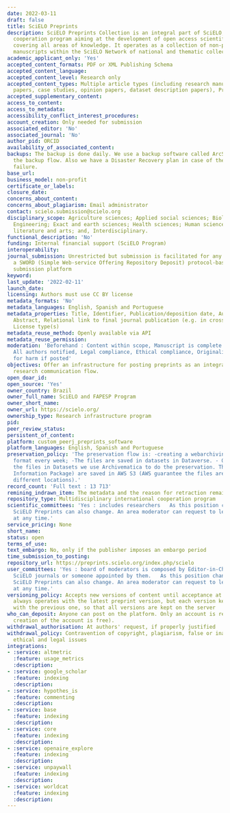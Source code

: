 ```yaml
---
date: 2022-03-11
draft: false
title: SciELO Preprints
description: SciELO Preprints Collection is an integral part of SciELO, an international
  cooperation program aiming at the development of open access scientific communication
  covering all areas of knowledge. It operates as a collection of non-peer-reviewed
  manuscripts within the SciELO Network of national and thematic collection of journals.
academic_applicant_only: 'Yes'
accepted_content_formats: PDF or XML Publishing Schema
accepted_content_language:
accepted_content_level: Research only
accepted_content_types: Multiple article types (including research manuscripts, review
  papers, case studies, opinion papers, dataset description papers), Preprints
accepted_supplementary_content:
access_to_content:
access_to_metadata:
accessibility_conflict_interest_procedures:
account_creation: Only needed for submission
associated_editor: 'No'
associated_journal: 'No'
author_pid: ORCID
availability_of_associated_content:
backups: The backup is done daily. We use a backup software called ArcServe to do
  the backup flow. Also we have a Disaster Recovery plan in case of the Datacenter
  failure.
base_url:
business_model: non-profit
certificate_or_labels:
closure_date:
concerns_about_content:
concerns_about_plagiarism: Email administrator
contact: scielo.submission@scielo.org
disciplinary_scope: Agriculture sciences; Applied social sciences; Biological sciences;
  Engineering; Exact and earth sciences; Health sciences; Human sciences; Linguistic,
  literature and arts; and, Interdisciplinary.
functional_description: 'No'
funding: Internal financial support (SciELO Program)
interoperability:
journal_submission: Unrestricted but submission is facilitated for any journal using
  a SWORD (Simple Web-service Offering Repository Deposit) protocol-based manuscript
  submission platform
keyword:
last_update: '2022-02-11'
launch_date:
licensing: Authors must use CC BY license
metadata_formats: 'No'
metadata_languages: English, Spanish and Portuguese
metadata_properties: Title, Identifier, Publication/deposition date, Author name(s),
  Abstract, Relational link to final journal publication (e.g. in crossref metadata),
  License type(s)
metadata_reuse_method: Openly available via API
metadata_reuse_permission:
moderation: 'Beforehand : Content within scope, Manuscript is complete (methods, references),
  All authors notified, Legal compliance, Ethical compliance, Originality, Potential
  for harm if posted'
objectives: Offer an infrastructure for posting preprints as an integral part of the
  research communication flow.
open_doar_id:
open_source: 'Yes'
owner_country: Brazil
owner_full_name: SciELO and FAPESP Program
owner_short_name:
owner_url: https://scielo.org/
ownership_type: Research infrastructure program
pid:
peer_review_status:
persistent_of_content:
platform: custom_peerj_preprints_software
platform_languages: English, Spanish and Portuguese
preservation_policy: 'The preservation flow is: -creating a webarchiving file in WARC
  format every week; -The files are saved in datasets in Dataverse. - Once we saving
  the files in Datasets we use Archivematica to do the preservation. The AIP (Archival
  Information Package) are saved in AWS S3 (AWS guarantee the files are saved in 3
  different locations).'
record_count: 'Full text : 13 713'
remining_indrawn_item: The metadata and the reason for retraction remain on the server;
repository_type: Multidisciplinary international cooperation program
scientific_committees: 'Yes : includes researchers   As this position changes within our journals, their roles as area moderators in
  SciELO Preprints can also change. An area moderator can request to leave the board
  at any time.'
service_pricing: None
short_name:
status: open
terms_of_use:
text_embargo: No, only if the publisher imposes an embargo period
time_submission_to_posting:
repository_url: https://preprints.scielo.org/index.php/scielo
user_committees: 'Yes : board of moderators is composed by Editor-in-Chiefs of the
  SciELO journals or someone appointed by them.   As this position changes within our journals, their roles as area moderators in
  SciELO Preprints can also change. An area moderator can request to leave the board
  at any time.'
versioning_policy: Accepts new versions of content until acceptance at journal. OPS
  always operates with the latest preprint version, but each version keeps a connection
  with the previous one, so that all versions are kept on the server
who_can_deposit: Anyone can post on the platform. Only an account is required ( The
  creation of the account is free).
withdrawal_authorisation: At authors' request, if properly justified
withdrawal_policy: Contravention of copyright, plagiarism, false or inaccurate content,
  ethical and legal issues
integrations:
- :service: altmetric
  :feature: usage_metrics
  :description:
- :service: google_scholar
  :feature: indexing
  :description:
- :service: hypothes_is
  :feature: commenting
  :description:
- :service: base
  :feature: indexing
  :description:
- :service: core
  :feature: indexing
  :description:
- :service: openaire_explore
  :feature: indexing
  :description:
- :service: unpaywall
  :feature: indexing
  :description:
- :service: worldcat
  :feature: indexing
  :description:
---
```



